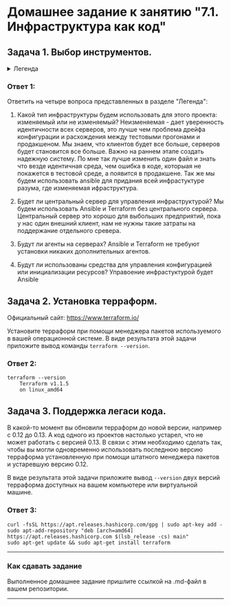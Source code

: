 # Домашнее задание к занятию "7.1. Инфраструктура как код"

## Задача 1. Выбор инструментов. 
<details><summary>Легенда</summary> 
### Легенда
 
Через час совещание на котором менеджер расскажет о новом проекте. Начать работу над которым надо 
будет уже сегодня. 
На данный момент известно, что это будет сервис, который ваша компания будет предоставлять внешним заказчикам.
Первое время, скорее всего, будет один внешний клиент, со временем внешних клиентов станет больше.

Так же по разговорам в компании есть вероятность, что техническое задание еще не четкое, что приведет к большому
количеству небольших релизов, тестирований интеграций, откатов, доработок, то есть скучно не будет.  
   
Вам, как девопс инженеру, будет необходимо принять решение об инструментах для организации инфраструктуры.
На данный момент в вашей компании уже используются следующие инструменты: 
- остатки Сloud Formation, 
- некоторые образы сделаны при помощи Packer,
- год назад начали активно использовать Terraform, 
- разработчики привыкли использовать Docker, 
- уже есть большая база Kubernetes конфигураций, 
- для автоматизации процессов используется Teamcity, 
- также есть совсем немного Ansible скриптов, 
- и ряд bash скриптов для упрощения рутинных задач.  

Для этого в рамках совещания надо будет выяснить подробности о проекте, что бы в итоге определиться с инструментами:

1. Какой тип инфраструктуры будем использовать для этого проекта: изменяемый или не изменяемый?
1. Будет ли центральный сервер для управления инфраструктурой?
1. Будут ли агенты на серверах?
1. Будут ли использованы средства для управления конфигурацией или инициализации ресурсов? 
 
В связи с тем, что проект стартует уже сегодня, в рамках совещания надо будет определиться со всеми этими вопросами.

### В результате задачи необходимо

1. Ответить на четыре вопроса представленных в разделе "Легенда". 
1. Какие инструменты из уже используемых вы хотели бы использовать для нового проекта? 
1. Хотите ли рассмотреть возможность внедрения новых инструментов для этого проекта? 

Если для ответа на эти вопросы недостаточно информации, то напишите какие моменты уточните на совещании.
</details>

### Ответ 1:
Ответить на четыре вопроса представленных в разделе "Легенда":
1. Какой тип инфраструктуры будем использовать для этого проекта: изменяемый или не изменяемый?
Неизменяемая - дает уверенность идентичности всех серверов, это лучше чем проблема дрейфа конфигурации и расхождения между тестовыми прогонами и
продакшеном. Мы знаем, что клиентов будет все больше, серверов будет становится все больше. Важно на раннем этапе создать надежную систему. По мне так лучше изменить один файл и знать что везде идентичная среда, чем ошибка в коде, которыая не покажется в тестовой среде, а появится в продакшене. Так же мы будем использовать ansible для придания всей инфрастуктуре разума, где изменяемая ифраструктура.

2. Будет ли центральный сервер для управления инфраструктурой?
Мы будем использовать Ansible и Terraform без центрального сервера. Центральный сервер это хорошо для выбольших предприятий, пока у нас один внешний клиент, нам не нужны такие затраты на поддержание отдельного сревера.

3. Будут ли агенты на серверах?
Ansible и Terraform не требуют установки никаких дополнительных агентов.

4. Будут ли использованы средства для управления конфигурацией или инициализации ресурсов? 
Управоение инфрастуктурой будет Ansible

## Задача 2. Установка терраформ. 

Официальный сайт: https://www.terraform.io/

Установите терраформ при помощи менеджера пакетов используемого в вашей операционной системе.
В виде результата этой задачи приложите вывод команды `terraform --version`.

### Ответ 2:
```
terraform --version
    Terraform v1.1.5
    on linux_amd64
```
## Задача 3. Поддержка легаси кода. 

В какой-то момент вы обновили терраформ до новой версии, например с 0.12 до 0.13. 
А код одного из проектов настолько устарел, что не может работать с версией 0.13. 
В связи с этим необходимо сделать так, чтобы вы могли одновременно использовать последнюю версию терраформа установленную при помощи
штатного менеджера пакетов и устаревшую версию 0.12. 

В виде результата этой задачи приложите вывод `--version` двух версий терраформа доступных на вашем компьютере 
или виртуальной машине.

### Ответ 3:
```
curl -fsSL https://apt.releases.hashicorp.com/gpg | sudo apt-key add -
sudo apt-add-repository "deb [arch=amd64] https://apt.releases.hashicorp.com $(lsb_release -cs) main"
sudo apt-get update && sudo apt-get install terraform
```
---

### Как cдавать задание

Выполненное домашнее задание пришлите ссылкой на .md-файл в вашем репозитории.

---
